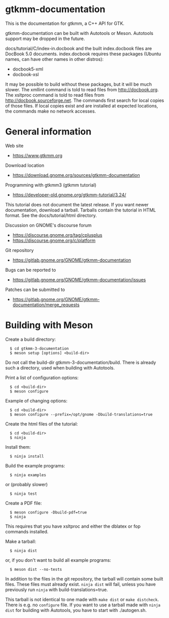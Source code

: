 # gtkmm-documentation
This is the documentation for gtkmm, a C++ API for GTK.

gtkmm-documentation can be built with Autotools or Meson.
Autotools support may be dropped in the future.

docs/tutorial/C/index-in.docbook and the built index.docbook files are
DocBook 5.0 documents. index.docbook requires these packages (Ubuntu names,
can have other names in other distros):
  * docbook5-xml
  * docbook-xsl

It may be possible to build without these packages, but it will be much slower.
The xmllint command is told to read files from http://docbook.org.
The xsltproc command is told to read files from http://docbook.sourceforge.net.
The commands first search for local copies of those files. If local copies exist
and are installed at expected locations, the commands make no network accesses.

# General information

Web site
 - https://www.gtkmm.org

Download location
 - https://download.gnome.org/sources/gtkmm-documentation

Programming with gtkmm3 (gtkmm tutorial)
 - https://developer-old.gnome.org/gtkmm-tutorial/3.24/

This tutorial does not document the latest release. If you want newer
documentation, download a tarball. Tarballs contain the tutorial
in HTML format. See the docs/tutorial/html directory.

Discussion on GNOME's discourse forum
 - https://discourse.gnome.org/tag/cplusplus
 - https://discourse.gnome.org/c/platform

Git repository
 - https://gitlab.gnome.org/GNOME/gtkmm-documentation

Bugs can be reported to
 - https://gitlab.gnome.org/GNOME/gtkmm-documentation/issues

Patches can be submitted to
 - https://gitlab.gnome.org/GNOME/gtkmm-documentation/merge_requests

# Building with Meson

Create a build directory:
```
  $ cd gtkmm-3-documentation
  $ meson setup [options] <build-dir>
```
Do not call the build-dir gtkmm-3-documentation/build. There is already such a
directory, used when building with Autotools.

Print a list of configuration options:
```
  $ cd <build-dir>
  $ meson configure
```

Example of changing options:
```
  $ cd <build-dir>
  $ meson configure --prefix=/opt/gnome -Dbuild-translations=true
```

Create the html files of the tutorial:
```
  $ cd <build-dir>
  $ ninja
```

Install them:
```
  $ ninja install
```

Build the example programs:
```
  $ ninja examples
```
or (probably slower)
```
  $ ninja test
```

Create a PDF file:
```
  $ meson configure -Dbuild-pdf=true
  $ ninja
```
This requires that you have xsltproc and either the dblatex or fop commands
installed.

Make a tarball:
```
  $ ninja dist
```
or, if you don't want to build all example programs:
```
  $ meson dist --no-tests
```
In addition to the files in the git repository, the tarball will contain some
built files. These files must already exist. `ninja dist` will fail, unless you
have previously run `ninja` with build-translations=true.

This tarball is not identical to one made with `make dist` or `make distcheck`.
There is e.g. no `configure` file. If you want to use a tarball made with
`ninja dist` for building with Autotools, you have to start with ./autogen.sh.
